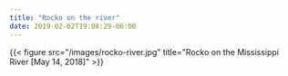 ```yaml
---
title: "Rocko on the river"
date: 2019-02-02T19:08:29-06:00
---
```


{{< figure src="/images/rocko-river.jpg" title="Rocko on the Mississippi River [May 14, 2018]" >}}